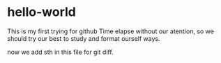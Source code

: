 # hello-world
This is my first trying for github
Time elapse without our atention, so we should try our best to study and format ourself ways.



now we add sth in this file for git diff.